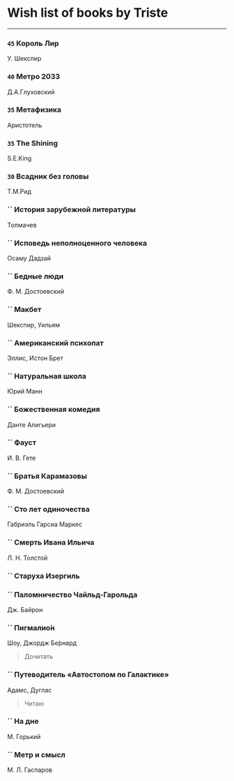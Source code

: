 # Wish list of books by Triste
---

### `45` Король Лир
У. Шекспир

### `40` Метро 2033
Д.А.Глуховский

### `35` Метафизика
Аристотель

### `35` The Shining
S.E.King

### `30` Всадник без головы
Т.М.Рид

### `` История зарубежной литературы
Толмачев

### `` Исповедь неполноценного человека
Осаму Дадзай

### `` Бедные люди
Ф. М. Достоевский

### `` Макбет
Шекспир, Уильям

### `` Американский психопат
Эллис, Истон Брет

### `` Натуральная школа
Юрий Манн

### `` Божественная комедия
Данте Алигьери

### `` Фауст
И. В. Гете

### `` Братья Карамазовы
Ф. М. Достоевский

### `` Сто лет одиночества
Габриэль Гарсиа Маркес

### `` Смерть Ивана Ильича
Л. Н. Толстой

### `` Старуха Изергиль

### `` Паломничество Чайльд-Гарольда
Дж. Байрон

### `` Пигмалио́н
Шоу, Джордж Бе́рнард
> Дочитать

### `` Путеводитель «Автостопом по Галактике»
Адамс, Дуглас
> Читаю

### `` На дне
М. Горький

### `` Метр и смысл
М. Л. Гаспаров

